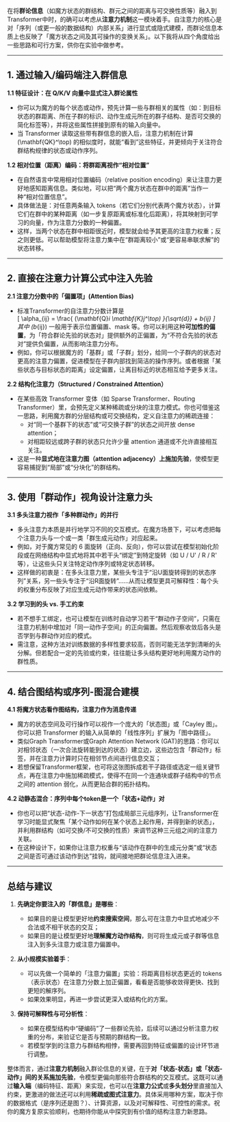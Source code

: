 在将**群论信息**（如魔方状态的群结构、群元之间的距离与可交换性质等）融入到Transformer中时，的确可以考虑从**注意力机制**这一模块着手。自注意力的核心是对「序列（或更一般的数据结构）内部关系」进行显式或隐式建模，而群论信息本质上也反映了「魔方状态之间及其可操作的变换关系」。以下我将从四个角度给出一些思路和可行方案，供你在实验中做参考。

---

## 1. 通过输入/编码端注入群信息

**1.1 特征设计：在 Q/K/V 向量中显式注入群论属性**  
- 你可以为魔方的每个状态或动作，预先计算一些与群相关的属性（如：到目标状态的群距离、所在子群的标识、动作生成元所在的群子结构、是否可交换的简化标签等），并将这些属性拼接到原有的输入向量中。  
- 当 Transformer 读取这些带有群信息的嵌入后，注意力机制在计算 \(\mathbf{QK}^\top\) 的相似度时，就能“看到”这些特征，并更倾向于关注符合群结构规律的状态或动作序列。

**1.2 相对位置（距离）编码：将群距离视作“相对位置”**  
- 在自然语言中常用相对位置编码（relative position encoding）来让注意力更好地感知距离信息。类似地，可以把“两个魔方状态在群中的距离”当作一种“相对位置信息”。  
- 具体做法是：对任意两条输入 tokens（若它们分别代表两个魔方状态），计算它们在群中的某种距离（如一步复原距离或标准化后距离），将其映射到可学习的向量，作为注意力分数的一种偏置。  
- 这样，当两个状态在群中相距很近时，模型就会给予其更高的注意力权重；反之则更低。可以帮助模型将注意力集中在“群距离较小”或“更容易串联求解”的状态转移。

---

## 2. 直接在注意力计算公式中注入先验

**2.1 注意力分数中的「偏置项」(Attention Bias)**  
- 标准Transformer的自注意力分数计算是  
  \[
    \alpha_{ij} = \frac{ (\mathbf{Q}_i \mathbf{K}_j^\top) }{\sqrt{d}} + b_{ij}
  \]  
  其中 \(b_{ij}\) 一般用于表示位置偏置、mask 等。你可以利用这种**可加性的偏置**，为「符合群论先验的状态对」提供额外的正偏置，为“不符合先验的状态对”提供负偏置，从而影响注意力分布。  
- 例如，你可以根据魔方的「基群」或「子群」划分，给同一个子群内的状态对更高的注意力偏置，促进模型在子群内部找到简洁的操作序列。或者根据「某些状态与目标状态的距离」设定偏置，让离目标近的状态相互给予更多关注。

**2.2 结构化注意力（Structured / Constrained Attention）**  
- 在某些高效 Transformer 变体（如 Sparse Transformer、Routing Transformer）里，会预先定义某种稀疏或分块的注意力模式。你也可借鉴这一思路，利用魔方群的分层结构或可交换结构，定义自注意力的稀疏连接：  
  - 对“同一个基群下的状态”或“可交换子群”的状态之间开放 dense attention；  
  - 对相距较远或跨子群的状态只允许少量 attention 通道或不允许直接相互关注。  
- 这是一种**显式地在注意力图（attention adjacency）上施加先验**，使模型更容易捕捉到“局部”或“分块化”的群结构。

---

## 3. 使用「群动作」视角设计注意力头

**3.1 多头注意力视作「多种群动作」的并行**  
- 多头注意力本质是并行地学习不同的交互模式。在魔方场景下，可以考虑把每个注意力头与一个或一类「群生成元动作」对应起来。  
- 例如，对于魔方常见的 6 面旋转（正向、反向），你可以尝试在模型初始化阶段或在网络结构中显式地将其中若干头“绑定”到特定旋转（如 U / U' / R / R' 等），让这些头只关注特定动作序列或特定状态转移。  
- 这样做的初衷是：在多头注意力里，某些头专注于“沿U面旋转得到的状态序列”关系，另一些头专注于“沿R面旋转”……从而让模型更具可解释性：每个头的权重分布反映了对应生成元动作带来的状态间依赖。

**3.2 学习到的头 vs. 手工约束**  
- 若不想手工绑定，也可让模型在训练时自动学习若干“群动作子空间”，只需在注意力机制中增加对「同一动作子空间」的正向偏置。然后观察收敛后各头是否学到与群动作对应的模式。  
- 需注意，这种方法对训练数据的多样性要求较高，否则可能无法学到清晰的头分解。但若配合一定的先验或约束，往往能让多头结构更好地利用魔方动作的群性质。

---

## 4. 结合图结构或序列-图混合建模

**4.1 将魔方状态看作图结构，注意力作为消息传递**  
- 魔方的状态空间及可行操作可以视作一个庞大的「状态图」或「Cayley 图」。你可以把 Transformer 的输入从简单的「线性序列」扩展为「图中路径」。  
- 类似Graph Transformer或Graph Attention Network (GAT)的思路：你可以对相邻状态（一次合法旋转能到达的状态）建立边，这些边包含「群动作」标签，并在注意力计算时只在相邻节点间进行信息交互；  
- 若想保留Transformer框架，也可将这张图拆成若干子路径或选定一组关键节点，再在注意力中施加稀疏模式，使得不在同一个连通块或群子结构中的节点之间的 attention 弱化，从而更贴合群的拓扑结构。

**4.2 动静态混合：序列中每个token是一个「状态+动作」对**  
- 你也可以把“状态-动作-下一状态”打包成局部三元组序列，让Transformer在学习时能显式聚焦「某个动作如何在某个状态上起作用，并得到新的状态」，并利用群结构（如可交换/不可交换的性质）来调节这种三元组之间的注意力关联。  
- 在这种设计下，如果你让注意力权重与“该动作在群中的生成元分类”或“状态之间是否可通过该动作到达”挂钩，就间接地把群论信息注入进来。

---

## 总结与建议

1. **先确定你要注入的「群信息」是哪些**：  
   - 如果目的是让模型更好地**约束搜索空间**，那么可在注意力中显式地减少不合法或不相干状态的交互；  
   - 如果目的是让模型更好地**理解魔方动作结构**，则可将生成元或子群等信息注入到多头注意力或注意力偏置中。  

2. **从小规模实验着手**：  
   - 可以先做一个简单的「注意力偏置」实验：将距离目标状态更近的 tokens（表示状态）在注意力分数上加正偏置，看看是否能够收敛得更快、找到更短的解序列。  
   - 如果效果明显，再进一步尝试更深入或结构化的方案。

3. **保持可解释性与可分析性**：  
   - 如果在模型结构中“硬编码”了一些群论先验，后续可以通过分析注意力权重的分布，来验证它是否与预期的群结构一致。  
   - 若模型学到的注意力与群结构相悖，需要再回到特征或偏置的设计环节进行调整。

整体而言，通过**注意力机制**融入群论信息的关键，在于**对「状态-状态」或「状态-动作」间的关系施加先验**，令模型更偏向那些符合群结构的交互模式。这既可以通过**输入端**（编码特征、距离）来实现，也可以在**注意力公式**或**多头划分**里直接加入约束，更激进的做法还可以利用**稀疏或图式注意力**。具体采用哪种方案，取决于你的数据格式（是序列还是图？）、计算资源，以及对可解释性、可控性的需求。祝你的魔方复原实验顺利，也期待你能从中探究到有价值的结构注意力新思路。